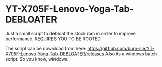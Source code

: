 # YT-X705F-Lenovo-Yoga-Tab-DEBLOATER
Just a small script to debloat the stock rom in order to improve performance. REQUIRES YOU TO BE ROOTED.

The script can be download from here: https://github.com/burn-sie/YT-X705F-Lenovo-Yoga-Tab-DEBLOATER/releases
Also its a windows batch script. So you know, windows.
